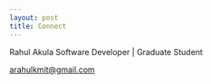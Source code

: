 ```yaml
---
layout: post
title: Connect
---
```


Rahul Akula
Software Developer | Graduate Student

arahulkmit@gmail.com



